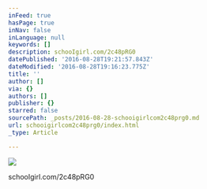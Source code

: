 ```yaml
---
inFeed: true
hasPage: true
inNav: false
inLanguage: null
keywords: []
description: schooIgirl.com/2c48pRG0
datePublished: '2016-08-28T19:21:57.843Z'
dateModified: '2016-08-28T19:16:23.775Z'
title: ''
author: []
via: {}
authors: []
publisher: {}
starred: false
sourcePath: _posts/2016-08-28-schooigirlcom2c48prg0.md
url: schooigirlcom2c48prg0/index.html
_type: Article

---
```

![](https://the-grid-user-content.s3-us-west-2.amazonaws.com/35174cec-880f-4471-a7da-cdcebcaa42df.jpg)

schooIgirl.com/2c48pRG0